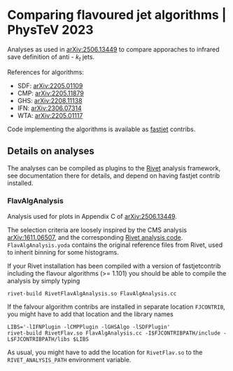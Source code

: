 # Comparing flavoured jet algorithms | PhysTeV 2023

Analyses as used in [arXiv:2506.13449](https://arxiv.org/abs/2506.13449) to compare apporaches to infrared save definition of anti - $k_t$ jets.

References for algorithms:

- SDF: [arXiv:2205.01109](https://arxiv.org/abs/2205.01109)
- CMP: [arXiv:2205.11879](https://arxiv.org/abs/2205.11879) 
- GHS: [arXiv:2208.11138](https://arxiv.org/abs/2208.11138)
- IFN: [arXiv:2306.07314](https://arxiv.org/abs/2306.07314)
- WTA: [arXiv:2205.01117](https://arxiv.org/abs/2205.01117)

Code implementing the algorithms is available as [fastjet](https://fastjet.fr) contribs.

## Details on analyses

The analyses can be compiled as plugins to the [Rivet](https://rivet.hepforge.org) analysis framework, see documentation there for details, and depend on having fastjet contrib installed.

### FlavAlgAnalysis

Analysis used for plots in Appendix C of [arXiv:2506.13449](https://arxiv.org/abs/2506.13449). 

The selection criteria are loosely inspired by the CMS analysis [arXiv:1611.06507](https://arxiv.org/abs/1611.06507), and the corresponding [Rivet analysis code](https://rivet.hepforge.org/analyses/CMS_2017_I1499471.html). `FlavAlgAnalysis.yoda` contains the original reference files from Rivet, used to inherit binning for some histograms.

If your Rivet installation has been compiled with a version of fastjetcontrib including the flavour algorithms (>= 1.101) you should be able to compile the analysis by simply typing 

```
rivet-build RivetFlavAlgAnalysis.so FlavAlgAnalysis.cc
```

If the falvour algorithm contribs are installed in separate location `FJCONTRIB`, you might have to add that location and the library names
```
LIBS='-lIFNPlugin -lCMPPlugin -lGHSAlgo -lSDFPlugin'
rivet-build RivetFlav.so FlavAlgAnalysis.cc -I$FJCONTRIBPATH/include -L$FJCONTRIBPATH/libs $LIBS
```

As usual, you might have to add the location for `RivetFlav.so` to the `RIVET_ANALYSIS_PATH` environment variable.
